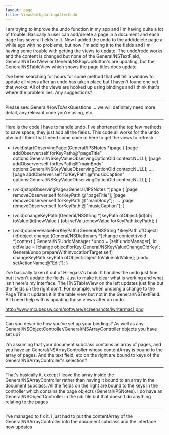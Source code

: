 ```yaml
---
layout: page
title: ViewsNotUpdatingAfterUndo
---
```




I am trying to improve the undo function in my app and I'm having quite a lot of trouble. Basically a user can add/delete a page in a document and each page has several fields to it. Now I added the undo to the add/delete page a while ago with no problems, but now I'm adding it to the fields and I'm having some trouble with getting the views to update. The undo/redo works and the content is changed but none of the General/NSTextField, General/NSTextView or General/NSPopUpButton's are updating, but the General/NSTableView which shows the page titles does update.

I've been searching for hours for some method that will tell a window to update all views after an undo has taken place but I haven't found one yet that works. All of the views are hooked up using bindings and I think that's where the problem lies. Any suggestions?

----

Please see: General/HowToAskQuestions ... we will definitely need more detail, any relevant code you're using, etc.

----

Here is the code I have to handle undo. I've shortened the top few methods to save space, they just add all the fields. This code all works for the undo btw but I think that I need some code in here to get the views to refresh :

    

- (void)startObservingPage:(General/IPSNotes *)page {
	[page addObserver:self forKeyPath:@"pageTitle" options:General/NSKeyValueObservingOptionOld context:NULL];
	[page addObserver:self forKeyPath:@"mainBody" options:General/NSKeyValueObservingOptionOld context:NULL];
	....
	[page addObserver:self forKeyPath:@"musicCaption" options:General/NSKeyValueObservingOptionOld context:NULL];
}

- (void)stopObservingPage:(General/IPSNotes *)page {
	[page removeObserver:self forKeyPath:@"pageTitle"];
	[page removeObserver:self forKeyPath:@"mainBody"];
	....
	[page removeObserver:self forKeyPath:@"musicCaption"];
}

- (void)changeKeyPath:(General/NSString *)keyPath
			 ofObject:(id)obj
			  toValue:(id)newValue
{
	[obj setValue:newValue forKeyPath:keyPath];
}

- (void)observeValueForKeyPath:(General/NSString *)keyPath
					  ofObject:(id)object
						change:(General/NSDictionary *)change
					   context:(void *)context
{
	General/NSUndoManager *undo = [self undoManager];
	id oldValue = [change objectForKey:General/NSKeyValueChangeOldKey];
	General/undo prepareWithInvocationTarget:self] changeKeyPath:keyPath ofObject:object toValue:oldValue];
	[undo setActionName:@"Edit"];
}



I've basically taken it out of Hillegass's book. It handles the undo just fine but it won't update the fields. Just to make it clear what is working and what isn't here's my interface. The [[NSTableView on the left updates just fine but the fields on the right don't. For example, when undoing a change to the Page Title it updates it in the table view but not in the General/NSTextField. All I need help with is updating those views after an undo.

http://www.mcubedsw.com/software/screenshots/iwritermac1.png

----

Can you describe how you've set up your bindings? As well as any General/NSObjectController/General/NSArrayController objects you have set up?

I'm assuming that your document subclass contains an array of pages, and you have an General/NSArrayController whose contentArray is bound to the array of pages. And the text field, etc on the right are bound to keys of the General/NSArrayController's selection?

----

That's basically it, except I leave the array inside the General/NSArrayController rather than having it bound to an array in the document subclass. All the fields on the right are bound to the keys in the controller which contains the page objects (General/IPSNotes). I do have an General/NSObjectController in the nib file but that doesn't do anything relating to the pages

----

I've managed to fix it. I just had to put the contentArray of the General/NSArrayController into the document subclass and the interface now updates
